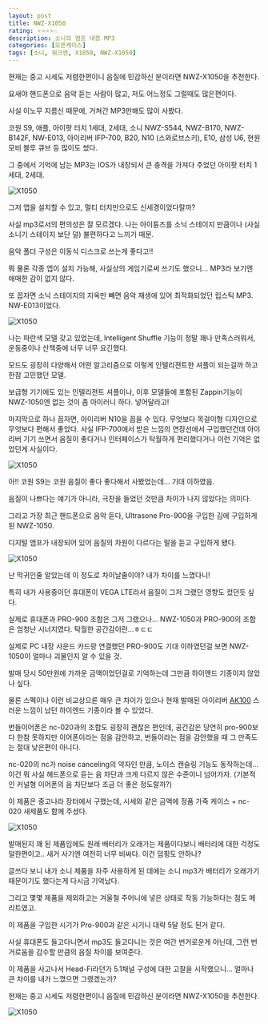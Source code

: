 ```yaml
---
layout: post
title: NWZ-X1050
rating: ⭐️⭐️⭐️⭐️☆
description: 소니의 앰프 내장 MP3
categories: [오픈케이스]
tags: [소니, 워크맨, X1050, NWZ-X1050]
---
```


현재는 중고 시세도 저렴한편이니 음질에 민감하신 분이라면 NWZ-X1050을 추천한다.

요새야 핸드폰으로 음악 듣는 사람이 많고, 저도 어느정도 그럴때도 많은편이다.

사실 이노무 지름신 때문에, 거쳐간 MP3만해도 많이 사봤다.

코원 S9, 애플, 아이팟 터치 1세대, 2세대, 소니 NWZ-S544, NWZ-B170, NWZ-B142F, NW-E013, 아이리버  IFP-700, B20, N10 (스와로브스키), E10, 삼성 U6, 현원 모비 블루 큐브 등 많이도 썼다.

그 중에서 기억에 남는 MP3는 IOS가 내장되서 큰 충격을 가져다 주었던 아이팟 터치 1세대, 2세대.

![X1050](../../images/2013/nwz_x1050_01.jpg)

그저 앱을 설치할 수 있고, 멀티 터치만으로도 신세경이었다랄까?

사실 mp3로서의 편의성은 잘 모르겠다. 나는 아이튠즈를 소닉 스테이지 만큼이나 (사실 소니기 스테이지 보단 덜) 불편하다고 느끼기 때문.

음악 폴더 구성은 이동식 디스크로 쓰는게 좋다고!!

뭐 물론 각종 앱이 설치 가능해, 사실상의 게임기로써 쓰기도 했으니… MP3라 보기엔 애매한 감이 없지 않다.

또 꼽자면 소닉 스테이지의 지옥만 빼면 음악 재생에 있어 최적화되었던 립스틱 MP3. NW-E013이었다.

 ![X1050](../../images/2013/nwz_x1050_02.jpg)

나는 파란색 모델 갖고 있었는데, Intelligent Shuffle 기능이 정말 꽤나 만족스러워서, 운동중이나 산책중에 너무 너무 요긴했다.

모드도 굉장히 다양해서 어떤 알고리즘으로 이렇게 인텔리젼트한 셔플이 되는걸까 하고 한참 고민했던 모델.

보급형 기기에도 있는 인텔리젼트 셔플이나, 이후 모델들에 포함된 Zappin기능이 NWZ-1050엔 없는 것이 좀 아이러니 하다. 넣어달라고!

마지막으로 하나 꼽자면, 아이리버 N10을 꼽을 수 있다. 무엇보다 목걸이형 디자인으로 무엇보다 편해서 좋았다. 사실 IFP-700에서 받은 느낌의 연장선에서 구입했던건데 아이리버 기기 쓰면서 음질이 좋다거나 인터페이스가 탁월하게 편리했다거나 이런 기억은 없었던게 사실이다.

![X1050](../../images/2013/nwz_x1050_03.jpg)

아!! 코원 S9는 코원 음질이 좋다 좋다해서 사봤었는데… 기대 이하였음.

음질이 나쁘다는 얘기가 아니라, 극찬을 들었던 것만큼 차이가 나지 않았다는 의미다.

그리고 가장 최근 핸드폰으로 음악 듣다, Ultrasone Pro-900을 구입한 김에 구입하게 된 NWZ-1050.

디지털 앰프가 내장되어 있어 음질의 차원이 다르다는 말을 듣고 구입하게 됐다.

 ![X1050](../../images/2013/nwz_x1050_04.jpg)

난 막귀인줄 알았는데 이 정도로 차이날줄이야? 내가 차이를 느꼈다니!

특히 내가 사용중이던 휴대폰이 VEGA LTE라서 음질이 그저 그랬던 영향도 컸던듯 싶다.

실제로 휴대폰과 PRO-900 조합은 그저 그랬으나… NWZ-1050과 PRO-900의 조합은 엄청난 시너지였다. 탁월한 공간감이란…ㅎㄷㄷ

실제로 PC 내장 사운드 카드랑 연결했던 PRO-900도 기대 이하였던걸 보면 NWZ-1050이 얼마나 괴물인지 알 수 있을 것.

발매 당시 50만원에 가까운 금액이었던걸로 기억하는데 그만큼 하이앤드 기종이지 않았나 싶다.

물론 스펙이나 이런 비교상으론 매우 큰 차이가 있으나 현재 발매된 아이리버 [AK100](http://prod.danawa.com/info/?pcode=1814212&cate1=22592&cate2=22914&cate3=22961&cate4=0) 스러운 느낌이 났던 하이엔드 기종이라 볼 수 있었다.

번들이어폰은 nc-020과의 조합도 굉장히 괜찮은 편인데, 공간감은 당연히 pro-900보다 한참 못하지만 이어폰이라는 점을 감안하고, 번들이라는 점을 감안했을 때 그 만족도는 절대 낮은편이 아니다.

nc-020의 nc가 noise canceling의 약자인 만큼, 노이스 캔슬링 기능도 동작하는데… 이건 뭐 사실 헤드폰으로 듣는 음 차단과 크게 다르지 않은 수준이니 넘어가자. (기본적인 커널형 이어폰의 음 차단보다 조금 더 좋은 정도랄까?)

이 제품은 중고나라 장터에서 구했는데, 시세와 같은 금액에 정품 가죽 케이스 + nc-020 새제품도 함께 주셨다.

![X1050](../../images/2013/nwz_x1050_05.jpg)

발매된지 꽤 된 제품임에도 원래 배터리가 오래가는 제품이다보니 배터리에 대한 걱정도 덜한편이고.. 새거 사기엔 여전히 너무 비싸다. 이건 덤핑도 안하나?

글쓰다 보니 내가 소니 제품을 자주 사용하게 된 데에는 소니 mp3가 배터리가 오래가기 때문이기도 했다는게 다시금 기억났다.

그리고 몇몇 제품을 제외하고는 겨울철 주머니에 넣은 상태로 작동 가능하다는 점도 메리트였고.

이 제품을 구입한 시기가 Pro-900과 같은 시기니 대략 5달 정도 된거 같다.

사실 휴대폰도 들고다니면서 mp3도 들고다니는 것은 여간 번거로운게 아닌데, 그런 번거로움을 감수할 만큼의 음질 차이를 보여준다.

이 제품을 사고나서 Head-Fi라던가 5.1채널 구성에 대한 고찰을 시작했으니… 얼마나 큰 차이를 내가 느꼈으면 그랬겠는가?

현재는 중고 시세도 저렴한편이니 음질에 민감하신 분이라면 NWZ-X1050을 추천한다.

![X1050](../../images/2013/nwz_x1050_06.jpg)